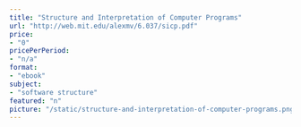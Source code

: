 ```yaml
---
title: "Structure and Interpretation of Computer Programs"
url: "http://web.mit.edu/alexmv/6.037/sicp.pdf"
price: 
- "0"
pricePerPeriod: 
- "n/a"
format: 
- "ebook"
subject: 
- "software structure"
featured: "n"
picture: "/static/structure-and-interpretation-of-computer-programs.png"
---
```

